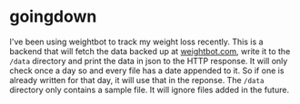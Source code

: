 goingdown
=========

I've been using weightbot to track my weight loss recently. This is a
backend that will fetch the data backed up at
[weightbot.com](http://weightbot.com), write it to
the `/data` directory and print the data in json to the HTTP response. It will only check once a day so and every file has a date appended to it. So if one is already written for that day, it will use that in the
reponse. The `/data` directory only contains a sample file. It will
ignore files added in the future.

